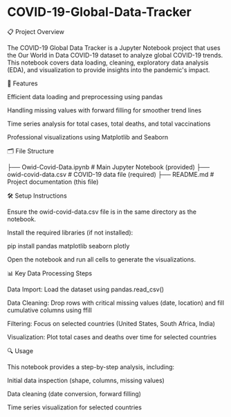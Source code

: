 # COVID-19-Global-Data-Tracker
📋 Project Overview

The COVID-19 Global Data Tracker is a Jupyter Notebook project that uses the Our World in Data COVID-19 dataset to analyze global COVID-19 trends. This notebook covers data loading, cleaning, exploratory data analysis (EDA), and visualization to provide insights into the pandemic's impact.

🚀 Features

Efficient data loading and preprocessing using pandas

Handling missing values with forward filling for smoother trend lines

Time series analysis for total cases, total deaths, and total vaccinations

Professional visualizations using Matplotlib and Seaborn

🗂️ File Structure

├── Owid-Covid-Data.ipynb   # Main Jupyter Notebook (provided)
├── owid-covid-data.csv     # COVID-19 data file (required)
├── README.md               # Project documentation (this file)

🛠️ Setup Instructions

Ensure the owid-covid-data.csv file is in the same directory as the notebook.

Install the required libraries (if not installed):

pip install pandas matplotlib seaborn plotly

Open the notebook and run all cells to generate the visualizations.

📊 Key Data Processing Steps

Data Import: Load the dataset using pandas.read_csv()

Data Cleaning: Drop rows with critical missing values (date, location) and fill cumulative columns using ffill

Filtering: Focus on selected countries (United States, South Africa, India)

Visualization: Plot total cases and deaths over time for selected countries

🔍 Usage

This notebook provides a step-by-step analysis, including:

Initial data inspection (shape, columns, missing values)

Data cleaning (date conversion, forward filling)

Time series visualization for selected countries
